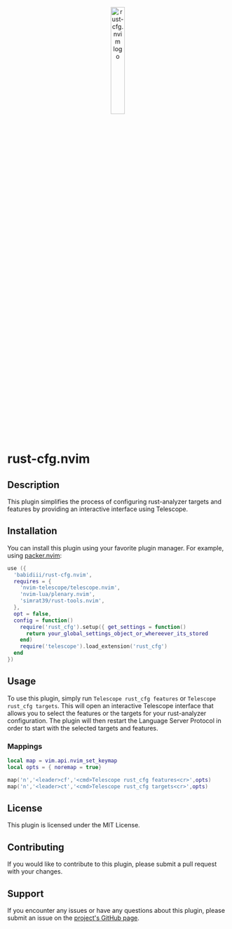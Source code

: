 <p align="center">
<img src="assets/rust-cfg.nvim.png" width="25%" alt="rust-cfg.nvim logo" title="logo" />
</p>

# rust-cfg.nvim

## Description

This plugin simplifies the process of configuring rust-analyzer targets and features by providing an interactive interface using Telescope.

## Installation

You can install this plugin using your favorite plugin manager. 
For example, using [packer.nvim](https://github.com/wbthomason/packer.nvim):

```lua
use ({
  'babidiii/rust-cfg.nvim',
  requires = {
    'nvim-telescope/telescope.nvim', 
    'nvim-lua/plenary.nvim', 
    'simrat39/rust-tools.nvim', 
  },
  opt = false,
  config = function() 
    require('rust_cfg').setup({ get_settings = function()
      return your_global_settings_object_or_whereever_its_stored
    end)
    require('telescope').load_extension('rust_cfg') 
  end
})

```

## Usage
To use this plugin, simply run `Telescope rust_cfg features` or `Telescope rust_cfg targets`. 
This will open an interactive Telescope interface that allows you to select the features or the targets for your rust-analyzer configuration.
The plugin will then restart the Language Server Protocol in order to start with the selected targets and features.

### Mappings

```lua
local map = vim.api.nvim_set_keymap 
local opts = { noremap = true}

map('n','<leader>cf','<cmd>Telescope rust_cfg features<cr>',opts)
map('n','<leader>ct','<cmd>Telescope rust_cfg targets<cr>',opts)
```

## License
This plugin is licensed under the MIT License.

## Contributing
If you would like to contribute to this plugin, please submit a pull request with your changes. 

## Support
If you encounter any issues or have any questions about this plugin, please submit an issue on the [project's GitHub page](https://github.com/babidiii/rust-cfg.nvim/issues).

